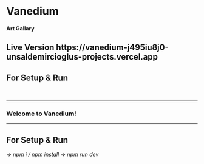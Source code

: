   <h1>Vanedium</h1>
  <h4>Art Gallary</h4>
  <h2>Live Version https://vanedium-j495iu8j0-unsaldemircioglus-projects.vercel.app</h2>
  <h2>For Setup & Run</h2>
  <br/>
  <hr>
  <h3>Welcome to Vanedium!</h3>
  <hr>
  <h2>For Setup & Run</h2>
  <i>=> npm i / npm install</i>
  <i>=> npm run dev </i>
 
  
  
